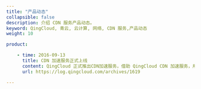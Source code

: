 ```yaml
---
title: "产品动态"
collapsible: false
description: 介绍 CDN 服务产品动态。
keyword: QingCloud, 青云, 云计算, 网络, CDN 服务,产品动态
weight: 10

product:

    - time: 2016-09-13
      title: CDN 加速服务正式上线
      content: QingCloud 正式推出CDN加速服务，借助 QingCloud CDN 加速服务，用户可以自定义配置 CDN 缓存策略规则、访问规则、防盗链、内容刷新等配置，灵活使用 CDN。此外，QingCloud 还提供省份访问、访问文件次数、流量、带宽等丰富的监控统计，帮助用户时刻了解CDN使用情况。
      url: https://log.qingcloud.com/archives/1619

---
```






